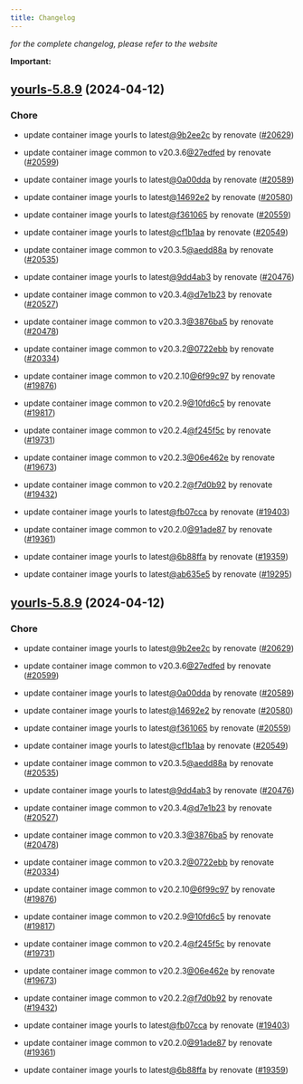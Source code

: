 ```yaml
---
title: Changelog
---
```



*for the complete changelog, please refer to the website*

**Important:**


## [yourls-5.8.9](https://github.com/truecharts/charts/compare/yourls-5.6.0...yourls-5.8.9) (2024-04-12)

### Chore



- update container image yourls to latest[@9b2ee2c](https://github.com/9b2ee2c) by renovate ([#20629](https://github.com/truecharts/charts/issues/20629))

- update container image common to v20.3.6[@27edfed](https://github.com/27edfed) by renovate ([#20599](https://github.com/truecharts/charts/issues/20599))

- update container image yourls to latest[@0a00dda](https://github.com/0a00dda) by renovate ([#20589](https://github.com/truecharts/charts/issues/20589))

- update container image yourls to latest[@14692e2](https://github.com/14692e2) by renovate ([#20580](https://github.com/truecharts/charts/issues/20580))

- update container image yourls to latest[@f361065](https://github.com/f361065) by renovate ([#20559](https://github.com/truecharts/charts/issues/20559))

- update container image yourls to latest[@cf1b1aa](https://github.com/cf1b1aa) by renovate ([#20549](https://github.com/truecharts/charts/issues/20549))

- update container image common to v20.3.5[@aedd88a](https://github.com/aedd88a) by renovate ([#20535](https://github.com/truecharts/charts/issues/20535))

- update container image yourls to latest[@9dd4ab3](https://github.com/9dd4ab3) by renovate ([#20476](https://github.com/truecharts/charts/issues/20476))

- update container image common to v20.3.4[@d7e1b23](https://github.com/d7e1b23) by renovate ([#20527](https://github.com/truecharts/charts/issues/20527))

- update container image common to v20.3.3[@3876ba5](https://github.com/3876ba5) by renovate ([#20478](https://github.com/truecharts/charts/issues/20478))

- update container image common to v20.3.2[@0722ebb](https://github.com/0722ebb) by renovate ([#20334](https://github.com/truecharts/charts/issues/20334))

- update container image common to v20.2.10[@6f99c97](https://github.com/6f99c97) by renovate ([#19876](https://github.com/truecharts/charts/issues/19876))

- update container image common to v20.2.9[@10fd6c5](https://github.com/10fd6c5) by renovate ([#19817](https://github.com/truecharts/charts/issues/19817))

- update container image common to v20.2.4[@f245f5c](https://github.com/f245f5c) by renovate ([#19731](https://github.com/truecharts/charts/issues/19731))

- update container image common to v20.2.3[@06e462e](https://github.com/06e462e) by renovate ([#19673](https://github.com/truecharts/charts/issues/19673))

- update container image common to v20.2.2[@f7d0b92](https://github.com/f7d0b92) by renovate ([#19432](https://github.com/truecharts/charts/issues/19432))

- update container image yourls to latest[@fb07cca](https://github.com/fb07cca) by renovate ([#19403](https://github.com/truecharts/charts/issues/19403))

- update container image common to v20.2.0[@91ade87](https://github.com/91ade87) by renovate ([#19361](https://github.com/truecharts/charts/issues/19361))

- update container image yourls to latest[@6b88ffa](https://github.com/6b88ffa) by renovate ([#19359](https://github.com/truecharts/charts/issues/19359))

- update container image yourls to latest[@ab635e5](https://github.com/ab635e5) by renovate ([#19295](https://github.com/truecharts/charts/issues/19295))


## [yourls-5.8.9](https://github.com/truecharts/charts/compare/yourls-5.6.0...yourls-5.8.9) (2024-04-12)

### Chore



- update container image yourls to latest[@9b2ee2c](https://github.com/9b2ee2c) by renovate ([#20629](https://github.com/truecharts/charts/issues/20629))

- update container image common to v20.3.6[@27edfed](https://github.com/27edfed) by renovate ([#20599](https://github.com/truecharts/charts/issues/20599))

- update container image yourls to latest[@0a00dda](https://github.com/0a00dda) by renovate ([#20589](https://github.com/truecharts/charts/issues/20589))

- update container image yourls to latest[@14692e2](https://github.com/14692e2) by renovate ([#20580](https://github.com/truecharts/charts/issues/20580))

- update container image yourls to latest[@f361065](https://github.com/f361065) by renovate ([#20559](https://github.com/truecharts/charts/issues/20559))

- update container image yourls to latest[@cf1b1aa](https://github.com/cf1b1aa) by renovate ([#20549](https://github.com/truecharts/charts/issues/20549))

- update container image common to v20.3.5[@aedd88a](https://github.com/aedd88a) by renovate ([#20535](https://github.com/truecharts/charts/issues/20535))

- update container image yourls to latest[@9dd4ab3](https://github.com/9dd4ab3) by renovate ([#20476](https://github.com/truecharts/charts/issues/20476))

- update container image common to v20.3.4[@d7e1b23](https://github.com/d7e1b23) by renovate ([#20527](https://github.com/truecharts/charts/issues/20527))

- update container image common to v20.3.3[@3876ba5](https://github.com/3876ba5) by renovate ([#20478](https://github.com/truecharts/charts/issues/20478))

- update container image common to v20.3.2[@0722ebb](https://github.com/0722ebb) by renovate ([#20334](https://github.com/truecharts/charts/issues/20334))

- update container image common to v20.2.10[@6f99c97](https://github.com/6f99c97) by renovate ([#19876](https://github.com/truecharts/charts/issues/19876))

- update container image common to v20.2.9[@10fd6c5](https://github.com/10fd6c5) by renovate ([#19817](https://github.com/truecharts/charts/issues/19817))

- update container image common to v20.2.4[@f245f5c](https://github.com/f245f5c) by renovate ([#19731](https://github.com/truecharts/charts/issues/19731))

- update container image common to v20.2.3[@06e462e](https://github.com/06e462e) by renovate ([#19673](https://github.com/truecharts/charts/issues/19673))

- update container image common to v20.2.2[@f7d0b92](https://github.com/f7d0b92) by renovate ([#19432](https://github.com/truecharts/charts/issues/19432))

- update container image yourls to latest[@fb07cca](https://github.com/fb07cca) by renovate ([#19403](https://github.com/truecharts/charts/issues/19403))

- update container image common to v20.2.0[@91ade87](https://github.com/91ade87) by renovate ([#19361](https://github.com/truecharts/charts/issues/19361))

- update container image yourls to latest[@6b88ffa](https://github.com/6b88ffa) by renovate ([#19359](https://github.com/truecharts/charts/issues/19359))